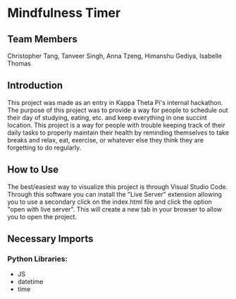 # Mindfulness Timer

## Team Members
Christopher Tang, Tanveer Singh, Anna Tzeng, Himanshu Gediya, Isabelle Thomas

## Introduction
This project was made as an entry in Kappa Theta Pi's internal hackathon. The purpose of this project was to provide a way for people to schedule out their day of studying, eating, etc. and keep everything in one succint location. This project is a way for people with trouble keeping track of their daily tasks to properly maintain their health by reminding themselves to take breaks and relax, eat, exercise, or whatever else they think they are forgetting to do regularly.

## How to Use
The best/easiest way to visualize this project is through Visual Studio Code. Through this software you can install the "Live Server" extension allowing you to use a secondary click on the index.html file and click the option "open with live server". This will create a new tab in your browser to allow you to open the project.

## Necessary Imports
### Python Libraries:
- JS
- datetime
- time

